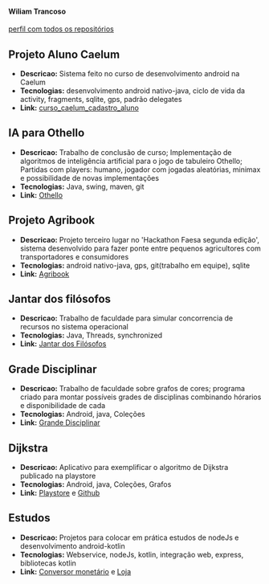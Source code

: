 #### Wiliam Trancoso
[perfil com todos os repositórios](https://github.com/trancosowiliam?tab=repositories)

## Projeto Aluno Caelum
* **Descricao:** Sistema feito no curso de desenvolvimento android na Caelum
* **Tecnologias:** desenvolvimento android nativo-java, ciclo de vida da activity, fragments, sqlite, gps, padrão delegates
* **Link:** [curso_caelum_cadastro_aluno](https://github.com/trancosowiliam/curso_caelum_cadastro_aluno)

## IA para Othello
* **Descricao:** Trabalho de conclusão de curso; Implementação de algoritmos de inteligência artificial para o jogo de tabuleiro Othello; Partidas com players: humano, jogador com jogadas aleatórias, minimax e possibilidade de novas implementações
* **Tecnologias:** Java, swing, maven, git
* **Link:** [Othello](https://github.com/cleber-abreu/Othello-AIx)

## Projeto Agribook
* **Descricao:** Projeto terceiro lugar no 'Hackathon Faesa segunda edição', sistema desenvolvido para fazer ponte entre pequenos agricultores com transportadores e consumidores
* **Tecnologias:** android nativo-java, gps, git(trabalho em equipe), sqlite
* **Link:** [Agribook](https://github.com/trancosowiliam/hackfaesa-2-mobile)

## Jantar dos filósofos
* **Descricao:** Trabalho de faculdade para simular concorrencia de recursos no sistema operacional
* **Tecnologias:** Java, Threads, synchronized
* **Link:** [Jantar dos Filósofos](https://github.com/CCFaesa/SO)

## Grade Disciplinar
* **Descricao:** Trabalho de faculdade sobre grafos de cores; programa criado para montar possíveis grades de disciplinas combinando hórarios e disponibilidade de cada
* **Tecnologias:** Android, java, Coleções
* **Link:** [Grande Disciplinar](https://github.com/CCFaesa/GradeDisciplina)


## Dijkstra
* **Descricao:** Aplicativo para exemplificar o algoritmo de Dijkstra publicado na playstore
* **Tecnologias:** Android, java, Coleções, Grafos
* **Link:** [Playstore](https://play.google.com/store/apps/details?id=br.com.dalcim.dijkstra) e [Github](https://github.com/trancosowiliam/Dijkstra)

## Estudos
* **Descricao:** Projetos para colocar em prática estudos de nodeJs e desenvolvimento android-kotlin
* **Tecnologias:** Webservice, nodeJs, kotlin, integração web, express, bibliotecas kotlin
* **Link:** [Conversor monetário](https://github.com/trancosowiliam/ConversaoMonetaria) e [Loja](https://github.com/trancosowiliam/Loja)
